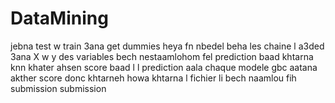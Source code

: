 # DataMining
jebna test w train
3ana get dummies heya fn nbedel beha les chaine l a3ded
3ana X w y des variables bech nestaamlohom fel prediction baad 
khtarna knn khater ahsen score
baad l l prediction aala chaque modele gbc aatana akther score donc khtarneh howa
khtarna l fichier li bech naamlou fih submission 
submission
